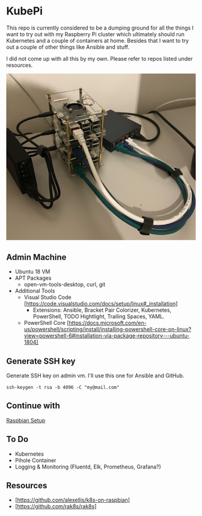# KubePi
This repo is currently considered to be a dumping ground for all the things I want to try out with my Raspberry Pi cluster which ultimately should run Kubernetes and a couple of containers at home. Besides that I want to try out a couple of other things like Ansible and stuff.

I did not come up with all this by my own. Please refer to repos listed under resources.

![Raspberry Pi Cluster](Images/img1.png)

## Admin Machine
* Ubuntu 18 VM
* APT Packages
  * open-vm-tools-desktop, curl, git
* Additional Tools
  * Visual Studio Code [https://code.visualstudio.com/docs/setup/linux#_installation]
    * Extensions: Ansible, Bracket Pair Colorizer, Kubernetes, PowerShell, TODO Hightlight, Trailing Spaces, YAML.
  * PowerShell Core [https://docs.microsoft.com/en-us/powershell/scripting/install/installing-powershell-core-on-linux?view=powershell-6#installation-via-package-repository---ubuntu-1804]

## Generate SSH key
Generate SSH key on admin vm. I'll use this one for Ansible and GitHub.
```
ssh-keygen -t rsa -b 4096 -C "my@mail.com"
```

## Continue with
[Raspbian Setup](https://github.com/vzovko/KubePi/tree/master/Raspbian)

## To Do
* Kubernetes
* Pihole Container
* Logging & Monitoring (Fluentd, Elk, Prometheus, Grafana?)

## Resources
* [https://github.com/alexellis/k8s-on-raspbian]
* [https://github.com/rak8s/rak8s]

